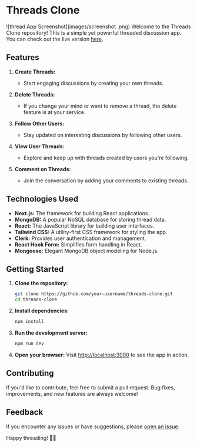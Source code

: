 # Threads Clone
![thread App Screenshot](images/screenshot .png)
Welcome to the Threads Clone repository! This is a simple yet powerful threaded discussion app. You can check out the live version [here](https://threads-clone-chi-orpin.vercel.app/).

## Features

1. **Create Threads:**
   - Start engaging discussions by creating your own threads.

2. **Delete Threads:**
   - If you change your mind or want to remove a thread, the delete feature is at your service.

3. **Follow Other Users:**
   - Stay updated on interesting discussions by following other users.

4. **View User Threads:**
   - Explore and keep up with threads created by users you're following.

5. **Comment on Threads:**
   - Join the conversation by adding your comments to existing threads.

## Technologies Used

- **Next.js:** The framework for building React applications.
- **MongoDB:** A popular NoSQL database for storing thread data.
- **React:** The JavaScript library for building user interfaces.
- **Tailwind CSS:** A utility-first CSS framework for styling the app.
- **Clerk:** Provides user authentication and management.
- **React Hook Form:** Simplifies form handling in React.
- **Mongoose:** Elegant MongoDB object modeling for Node.js.

## Getting Started

1. **Clone the repository:**
   ```bash
   git clone https://github.com/your-username/threads-clone.git
   cd threads-clone
   ```

2. **Install dependencies:**
   ```bash
   npm install
   ```

3. **Run the development server:**
   ```bash
   npm run dev
   ```

4. **Open your browser:**
   Visit [http://localhost:3000](http://localhost:3000) to see the app in action.

## Contributing

If you'd like to contribute, feel free to submit a pull request. Bug fixes, improvements, and new features are always welcome!

## Feedback

If you encounter any issues or have suggestions, please [open an issue](https://github.com/your-username/threads-clone/issues).

Happy threading! 🧵✨
